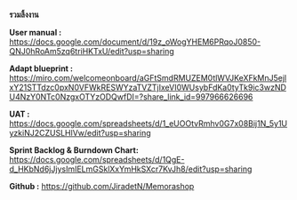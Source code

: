 **รวมลิ้งงาน**

**User manual :** 
https://docs.google.com/document/d/19z_oWogYHEM6PRqoJ0850-QNJ0hRoAm5zq6triHKTxU/edit?usp=sharing

**Adapt blueprint :** 
https://miro.com/welcomeonboard/aGFtSmdRMUZEM0tlWVJKeXFkMnJ5ejlxY21STTdzc0pxN0VFWkRESWYzaTVZTjIxeVI0WUsybFdKa0tyTk9ic3wzNDU4NzY0NTc0NzgxOTYzODQwfDI=?share_link_id=997966626696

**UAT :** 
https://docs.google.com/spreadsheets/d/1_eUOOtvRmhv0G7x08Bij1N_5y1UyzkiNJ2CZUSLHlVw/edit?usp=sharing

**Sprint Backlog & Burndown Chart:**
https://docs.google.com/spreadsheets/d/1QgE-d_HKbNd6jJjysImIELmGSklXxYmHkSXcr7KvJh8/edit?usp=sharing

**Github :**
https://github.com/JiradetN/Memorashop
